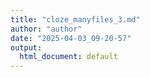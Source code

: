 ```yaml
---
title: "cloze_manyfiles_3.md"
author: "author"
date: "2025-04-03_09-20-57"
output:
  html_document: default
---
```

